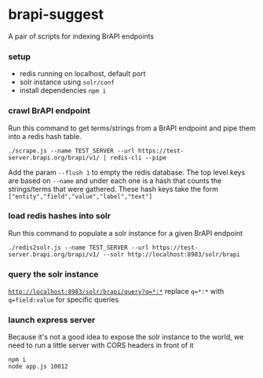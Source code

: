 # brapi-suggest
A pair of scripts for indexing BrAPI endpoints
### setup
- redis running on localhost, default port
- solr instance using `solr/conf`
- install dependencies `npm i`
### crawl BrAPI endpoint
Run this command to get terms/strings from a BrAPI endpoint and pipe them into a redis hash table.
```
./scrape.js --name TEST_SERVER --url https://test-server.brapi.org/brapi/v1/ | redis-cli --pipe
```
Add the param `--flush 1` to empty the redis database.
The top level keys are based on `--name` and under each one is a hash that counts the strings/terms that were gathered.
These hash keys take the form `["entity","field","value","label","text"]`
### load redis hashes into solr
Run this command to populate a solr instance for a given BrAPI endpoint
```
./redis2solr.js --name TEST_SERVER --url https://test-server.brapi.org/brapi/v1/ --solr http://localhost:8983/solr/brapi
```
### query the solr instance
[`http://localhost:8983/solr/brapi/query?q=*:*`](http://localhost:8983/solr/brapi/query?q=*:*)
replace `q=*:*` with `q=field:value` for specific queries

### launch express server
Because it's not a good idea to expose the solr instance to the world, we need to run a little server with CORS headers in front of it
```
npm i
node app.js 10012
```
